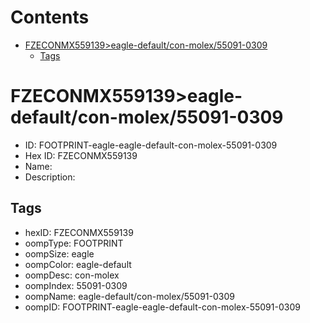 



Contents
========

* [FZECONMX559139>eagle-default/con-molex/55091-0309](#fzeconmx559139eagle-defaultcon-molex55091-0309)
	* [Tags](#tags)

# FZECONMX559139>eagle-default/con-molex/55091-0309

- ID: FOOTPRINT-eagle-eagle-default-con-molex-55091-0309
- Hex ID: FZECONMX559139
- Name: 
- Description: 

## Tags

- hexID: FZECONMX559139
- oompType: FOOTPRINT
- oompSize: eagle
- oompColor: eagle-default
- oompDesc: con-molex
- oompIndex: 55091-0309
- oompName: eagle-default/con-molex/55091-0309
- oompID: FOOTPRINT-eagle-eagle-default-con-molex-55091-0309
